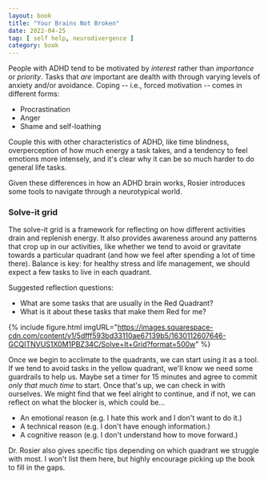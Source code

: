 ```yaml
---
layout: book
title: "Your Brains Not Broken"
date: 2022-04-25
tag: [ self help, neurodivergence ]
category: book
---
```


People with ADHD tend to be motivated by *interest* rather than *importance* or *priority*. Tasks that *are* important are dealth with through varying levels of anxiety and/or avoidance. Coping -- i.e., forced motivation -- comes in different forms:

- Procrastination
- Anger
- Shame and self-loathing

Couple this with other characteristics of ADHD, like time blindness, overperception of how much energy a task takes, and a tendency to feel emotions more intensely, and it's clear why it can be so much harder to do general life tasks.

Given these differences in how an ADHD brain works, Rosier introduces some tools to navigate through a neurotypical world.

### Solve-it grid

The solve-it grid is a framework for reflecting on how different activities drain and replenish energy. It also provides awareness around any patterns that crop up in our activities, like whether we tend to avoid or gravitate towards a particular quadrant (and how we feel after spending a lot of time there). Balance is key: for healthy stress and life management, we should expect a few tasks to live in each quadrant.

Suggested reflection questions:

- What are some tasks that are usually in the Red Quadrant?
- What is it about these tasks that make them Red for me?

{% include figure.html imgURL="https://images.squarespace-cdn.com/content/v1/5dfff593bd33110ae67139b5/1630112607646-GCQITNVUS1X0M1PBZ34C/Solve+It+Grid?format=500w" %}

Once we begin to acclimate to the quadrants, we can start using it as a tool. If we tend to avoid tasks in the yellow quadrant, we'll know we need some guardrails to help us. Maybe set a timer for 15 minutes and agree to commit *only that much time* to start. Once that's up, we can check in with ourselves. We might find that we feel alright to continue, and if not, we can reflect on what the blocker is, which could be...

- An emotional reason (e.g. I hate this work and I don't want to do it.)
- A technical reason (e.g. I don't have enough information.)
- A cognitive reason (e.g. I don't understand how to move forward.)

Dr. Rosier also gives specific tips depending on which quadrant we struggle with most. I won't list them here, but highly encourage picking up the book to fill in the gaps.